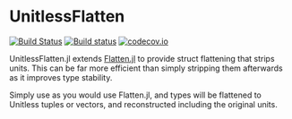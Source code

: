 # UnitlessFlatten

[![Build Status](https://travis-ci.org/rafaqz/UnitlessFlatten.jl.svg?branch=master)](https://travis-ci.org/rafaqz/UnitlessFlatten.jl)
[![Build status](https://ci.appveyor.com/api/projects/status/dpf055yo50y21g1v?svg=true)](https://ci.appveyor.com/project/rafaqz/unitlessflatten-jl)
[![codecov.io](http://codecov.io/github/rafaqz/UnitlessFlatten.jl/coverage.svg?branch=master)](http://codecov.io/github/rafaqz/UnitlessFlatten.jl?branch=master)

UnitlessFlatten.jl extends [Flatten.jl](https://github.com/rafaqz/Flatten.jl) to
provide struct flattening that strips units. This can be far more efficient than
simply stripping them afterwards as it improves type stability.

Simply use as you would use Flatten.jl, and types will be flattened to Unitless tuples 
or vectors, and reconstructed including the original units.

